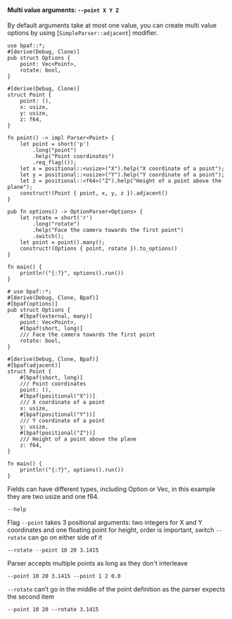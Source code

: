 #### Multi value arguments: `--point X Y Z`

By default arguments take at most one value, you can create multi value options by using
[`SimpleParser::adjacent`] modifier.

```rust,id:1
use bpaf::*;
#[derive(Debug, Clone)]
pub struct Options {
    point: Vec<Point>,
    rotate: bool,
}

#[derive(Debug, Clone)]
struct Point {
    point: (),
    x: usize,
    y: usize,
    z: f64,
}

fn point() -> impl Parser<Point> {
    let point = short('p')
        .long("point")
        .help("Point coordinates")
        .req_flag(());
    let x = positional::<usize>("X").help("X coordinate of a point");
    let y = positional::<usize>("Y").help("Y coordinate of a point");
    let z = positional::<f64>("Z").help("Height of a point above the plane");
    construct!(Point { point, x, y, z }).adjacent()
}

pub fn options() -> OptionParser<Options> {
    let rotate = short('r')
        .long("rotate")
        .help("Face the camera towards the first point")
        .switch();
    let point = point().many();
    construct!(Options { point, rotate }).to_options()
}

fn main() {
    println!("{:?}", options().run())
}
```


```rust,id:2
# use bpaf::*;
#[derive(Debug, Clone, Bpaf)]
#[bpaf(options)]
pub struct Options {
    #[bpaf(external, many)]
    point: Vec<Point>,
    #[bpaf(short, long)]
    /// Face the camera towards the first point
    rotate: bool,
}

#[derive(Debug, Clone, Bpaf)]
#[bpaf(adjacent)]
struct Point {
    #[bpaf(short, long)]
    /// Point coordinates
    point: (),
    #[bpaf(positional("X"))]
    /// X coordinate of a point
    x: usize,
    #[bpaf(positional("Y"))]
    /// Y coordinate of a point
    y: usize,
    #[bpaf(positional("Z"))]
    /// Height of a point above the plane
    z: f64,
}

fn main() {
    println!("{:?}", options().run())
}
```


Fields can have different types, including Option or Vec, in this example they are two usize and one f64.

```run,id:1,id:2
--help
```

Flag `--point` takes 3 positional arguments: two integers for X and Y coordinates and one
floating point for height, order is important, switch `--rotate` can go on either side of it

```run,id:1,id:2
--rotate --point 10 20 3.1415
```

Parser accepts multiple points as long as they don't interleave

```run,id:1,id:2
--point 10 20 3.1415 --point 1 2 0.0
```

`--rotate` can’t go in the middle of the point definition as the parser expects the second item

```run,id:1,id:2
--point 10 20 --rotate 3.1415
```
